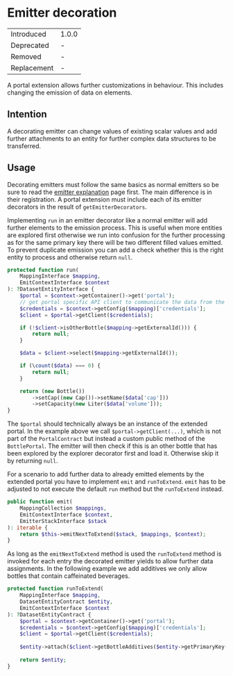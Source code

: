 # Emitter decoration

|             |       |
| ----------- | ----- |
| Introduced  | 1.0.0 |
| Deprecated  | -     |
| Removed     | -     |
| Replacement | -     |

A portal extension allows further customizations in behaviour.
This includes changing the emission of data on elements. 

## Intention

A decorating emitter can change values of existing scalar values and add further attachments to an entity for further complex data structures to be transferred.

## Usage

Decorating emitters must follow the same basics as normal emitters so be sure to read the [emitter explanation](./003-emitter.md) page first.
The main difference is in their registration.
A portal extension must include each of its emitter decorators in the result of `getEmitterDecorators`.

Implementing `run` in an emitter decorator like a normal emitter will add further elements to the emission process.
This is useful when more entities are explored first otherwise we run into confusion for the further processing as for the same primary key there will be two different filled values emitted.
To prevent duplicate emission you can add a check whether this is the right entity to process and otherwise return `null`.

```php
protected function run(
    MappingInterface $mapping,
    EmitContextInterface $context
): ?DatasetEntityInterface {
    $portal = $context->getContainer()->get('portal');
    // get portal specific API client to communicate the data from the contexts configuration
    $credentials = $context->getConfig($mapping)['credentials'];
    $client = $portal->getClient($credentials);

    if (!$client->isOtherBottle($mapping->getExternalId())) {
        return null;
    }

    $data = $client->select($mapping->getExternalId());

    if (\count($data) === 0) {
        return null;
    }

    return (new Bottle())
        ->setCap((new Cap())->setName($data['cap']))
        ->setCapacity(new Liter($data['volume']));
}
```

The `$portal` should technically always be an instance of the extended portal.
In the example above we call `$portal->getClient(...)`, which is not part of the `PortalContract` but instead a custom public method of the `BottlePortal`.
The emitter will then check if this is an other bottle that has been explored by the explorer decorator first and load it.
Otherwise skip it by returning `null`.

For a scenario to add further data to already emitted elements by the extended portal you have to implement `emit` and `runToExtend`.
`emit` has to be adjusted to not execute the default `run` method but the `runToExtend` instead.

```php
public function emit(
    MappingCollection $mappings,
    EmitContextInterface $context,
    EmitterStackInterface $stack
): iterable {
    return $this->emitNextToExtend($stack, $mappings, $context);
}
```

As long as the `emitNextToExtend` method is used the `runToExtend` method is invoked for each entry the decorated emitter yields to allow further data assignments.
In the following example we add additives we only allow bottles that contain caffeinated beverages.

```php
protected function runToExtend(
    MappingInterface $mapping,
    DatasetEntityContract $entity,
    EmitContextInterface $context
): ?DatasetEntityContract {
    $portal = $context->getContainer()->get('portal');
    $credentials = $context->getConfig($mapping)['credentials'];
    $client = $portal->getClient($credentials);
    
    $entity->attach($client->getBottleAdditives($entity->getPrimaryKey()));
    
    return $entity;
}
```
